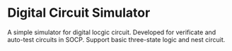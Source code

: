 # Digital Circuit Simulator 

A simple simulator for digital locgic circuit.
Developed for verificate and auto-test circuits in SOCP. 
Support basic three-state logic and nest circuit.
